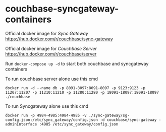 # couchbase-syncgateway-containers

Official docker image for *Sync Gateway* https://hub.docker.com/r/couchbase/sync-gateway

Official docker image for *Couchbase Server* https://hub.docker.com/r/couchbase/server

Run `docker-compose up -d` to start both couchbase and syncgateway containers

To run couchbase server alone use this cmd

`docker run -d --name db -p 8091-8097:8091-8097 -p 9123:9123 -p 11207:11207 -p 11210:11210 -p 11280:11280 -p 18091-18097:18091-18097 ./couchbase`

To run Syncgateway alone use this cmd

`docker run -p 4984-4985:4984-4985 -v ./sync-gateway/sg-config.json:/etc/sync_gateway/config.json -d couchbase/sync-gateway -adminInterface :4985 /etc/sync_gateway/config.json`


